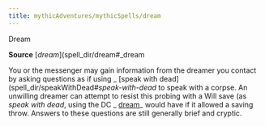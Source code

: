 ```yaml
---
title: mythicAdventures/mythicSpells/dream
---
```

Dream

**Source** [_dream_](spell_dir/dream#_dream

You or the messenger may gain information from the dreamer you contact by asking questions as if using _ [speak with dead](spell_dir/speakWithDead#_speak-with-dead_ to speak with a corpse. An unwilling dreamer can attempt to resist this probing with a Will save (as _speak with dead_, using the DC _ [dream](spell_dir/dream#_dream)_ would have if it allowed a saving throw. Answers to these questions are still generally brief and cryptic.

